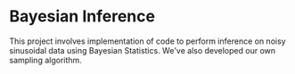 # Bayesian Inference

This project involves implementation of code to perform inference on noisy sinusoidal data using Bayesian Statistics. We've also developed our own sampling algorithm.
